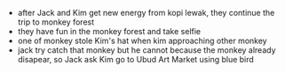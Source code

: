 * after Jack and Kim get new energy from kopi lewak, they continue the trip to monkey forest
* they have fun in the monkey forest and take selfie
* one of monkey stole Kim's hat when kim approaching other monkey
* jack try catch that monkey but he cannot because the monkey already disapear, so Jack ask Kim go to Ubud Art Market using blue bird
